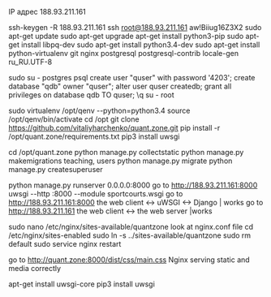 IP адрес	188.93.211.161

ssh-keygen -R 188.93.211.161
ssh root@188.93.211.161
aw!Biiug16Z3X2
sudo apt-get update
sudo apt-get upgrade
apt-get install python3-pip
sudo apt-get install libpq-dev
sudo apt-get install python3.4-dev
sudo apt-get install python-virtualenv git nginx postgresql postgresql-contrib
locale-gen ru_RU.UTF-8

sudo su - postgres
psql
create user "quser" with password '4203';
create database "qdb" owner "quser";
alter user quser createdb;
grant all privileges on database qdb TO quser;
\q
su - root

sudo virtualenv /opt/qenv --python=python3.4
source /opt/qenv/bin/activate
cd /opt
git clone https://github.com/vitaliyharchenko/quant.zone.git
pip install -r /opt/quant.zone/requirements.txt
pip3 install uwsgi


cd /opt/quant.zone
python manage.py collectstatic
python manage.py makemigrations teaching, users
python manage.py migrate
python manage.py createsuperuser

python manage.py runserver 0.0.0.0:8000
go to http://188.93.211.161:8000
uwsgi --http :8000 --module sportcourts.wsgi
go to http://188.93.211.161:8000
the web client <-> uWSGI <-> Django | works
go to http://188.93.211.161
the web client <-> the web server |works


sudo nano /etc/nginx/sites-available/quantzone
look at nginx.conf file
cd /etc/nginx/sites-enabled
sudo ln -s ../sites-available/quantzone
sudo rm default
sudo service nginx restart

go to http://quant.zone:8000/dist/css/main.css
Nginx serving static and media correctly

apt-get install uwsgi-core
pip3 install uwsgi
